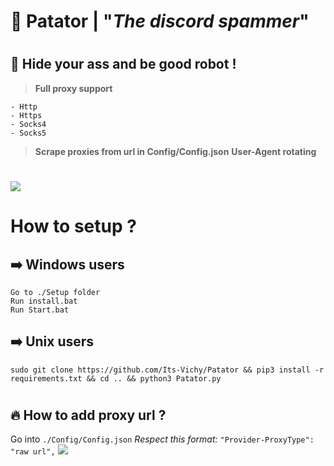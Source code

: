 # 👻 Patator | "*The discord spammer*"

#
## 🤖 Hide your ass and be good robot !
> **Full proxy support**
```
- Http
- Https
- Socks4
- Socks5
```
> **Scrape proxies from url in Config/Config.json**
> **User-Agent rotating**
#
![](https://media.discordapp.net/attachments/806234902227451957/814465143961813002/unknown.png?width=576&height=260)
#

# How to setup ?
## ➡️ **Windows users**
```
Go to ./Setup folder
Run install.bat
Run Start.bat
```
## ➡️ **Unix users**
```
sudo git clone https://github.com/Its-Vichy/Patator && pip3 install -r requirements.txt && cd .. && python3 Patator.py
```
#

## 🔥 **How to add proxy url ?**
Go into `./Config/Config.json`
*Respect this format:* `"Provider-ProxyType": "raw url",`
![](https://media.discordapp.net/attachments/806234902227451957/814473634105655316/unknown.png?width=576&height=296)
